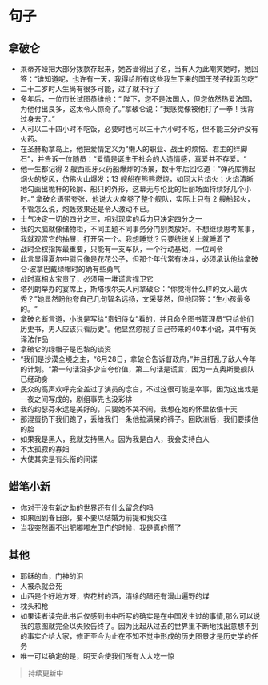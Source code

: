 <!-- --- -->
<!-- title: 好句子 -->
<!-- declare: true -->
<!-- tags: -->
<!--   - 句子 -->
<!-- abbrlink: 34423 -->
<!-- date: 2021-06-17 21:55:01 -->
<!-- --- -->
<br/>

# 句子


## 拿破仑
- 莱蒂齐娅把大部分拨款存起来，她吝啬得出了名，当有人为此嘲笑她时，她回答：“谁知道呢，也许有一天，我得给所有这些我生下来的国王孩子找面包吃”
- 二十二岁时人生尚有很多可能，过了就不行了
- 多年后，一位市长试图恭维他：“ 陛下，您不是法国人，但您依然热爱法国，为他付出良多，这太令人惊奇了。”拿破仑说：“我感觉像被他打了一拳！我背过身去了。”
- 人可以二十四小时不吃饭，必要时也可以三十六小时不吃，但不能三分钟没有火药。
- 在圣赫勒拿岛上，他把爱情定义为“懒人的职业、战士的烦恼、君主的绊脚石”，并告诉一位随员：“爱情是诞生于社会的人造情感，真爱并不存爱。“
- 他一生都记得 2 艘西班牙火药船爆炸的场景，数十年后回忆道：“弹药库腾起烟火的旋风，仿佛火山爆发；13 艘船在熊熊燃烧，如同大片焰火；火焰清晰地勾画出桅杆的轮廓、船只的外形，这幕无与伦比的壮丽场面持续好几个小时。” 拿破仑语带夸张，他说大火席卷了整个舰队，实际上只有 2 艘船起火，不管怎么说，炮轰效果还是令人激动不已。
- 士气决定一切的四分之三，相对现实的兵力只决定四分之一
- 我的大脑就像储物柜，不同主题不同事务分门别类放好。不想继续思考某事，我就观赏它的抽屉，打开另一个。我想睡觉？只要统统关上就睡着了
- 战时全权指挥最重要，只能有一支军队，一个行动基础，一位司令
- 此言显得夏尔中尉只像是花花公子，但那个年代常有决斗，必须承认他给拿破仑·波拿巴戴绿帽时的确有些勇气
- 战时真相太宝贵了，必须用一堆谎言捍卫它
- 塔列朗举办的宴席上，斯塔埃尔夫人问拿破仑：“你觉得什么样的女人最优秀？”她显然盼他夸自己几句智名远扬，文采斐然，但他回答：“生小孩最多的。“
- 拿破仑断言道，小说是写给“贵妇侍女”看的，并且命令图书管理员“只给他们历史书，男人应该只看历史”。他显然忽视了自己带来的40本小说，其中有英译法作品
- 拿破仑的绿帽子是巴黎的谈资
- “我们是沙漠全境之主，“6月28日，拿破仑告诉督政府，”并且打乱了敌人今年的计划。“第一句话没多少自夸价值，第二句话是谎言，因为一支奥斯曼舰队已经动身
- 民众的高声欢呼完全盖过了演员的念白，不过这很可能是幸事，因为这出戏是一夜之间写成的，剧组事先也没彩排
- 我的约瑟芬永远是美好的，只要她不哭不闹，我想在她的怀里依偎十天
- 那混蛋扔下我们跑了，丢给我们一条他拉满屎的裤子。回欧洲后，我们要揍他的脸
- 如果我是黑人，我就支持黑人。因为我是白人，我会支持白人
- 不太孤寂的寡妇
- 大使其实是有头衔的间谍

## 蜡笔小新
- 你对于没有新之助的世界还有什么留念的吗
- 如果回到春日部，要不要以结婚为前提和我交往
- 当我突然画不出肥嘟嘟左卫门的时候，我是真的慌了
   
## 其他
- 耶稣的血，门神的泪                        
- 人被杀就会死                            
- 山西是个好地方呀，杏花村的酒，清徐的醋还有漫山遍野的煤
- 枕头和枪
- 如果读者读完此书后仅感到书中所写的确实是在中国发生过的事情,那么可以说我的意图就完全以失败告终了。因为比起从过去的世界里不断地找出意想不到的事实介给大家，修正至今为止在不知不觉中形成的历史图景才是历史学的任务
- 唯一可以确定的是，明天会使我们所有人大吃一惊   

>持续更新中

